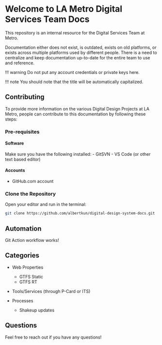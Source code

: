 # Welcome to LA Metro Digital Services Team Docs

This repository is an internal resource for the Digital Services Team at Metro.

Documentation either does not exist, is outdated, exists on old platforms, or exists across multiple platforms used by different people.  There is a need to centralize and keep documentation up-to-date for the entire team to use and reference.

!!! warning
	Do not put any account credentials or private keys here.

!!! note
	You should note that the title will be automatically capitalized.

## Contributing
To provide more information on the various Digital Design Projects at LA Metro, people can contribute to this documentation by following these steps:  
### Pre-requisites
#### Software
Make sure you have the following installed:
	- GitSVN
	- VS Code (or other text based editor)

#### Accounts
  - GitHub.com account

### Clone the Repository
Open your editor and run in the terminal:
```bash
git clone https://github.com/albertkun/digital-design-system-docs.git
```


## Automation
Git Action workflow works!
## Categories

* Web Properties
  - GTFS Static
  - GTFS RT

* Tools/Services  (through P-Card or ITS)
* Processes
  * Shakeup updates



## Questions
Feel free to reach out if you have any questions!
